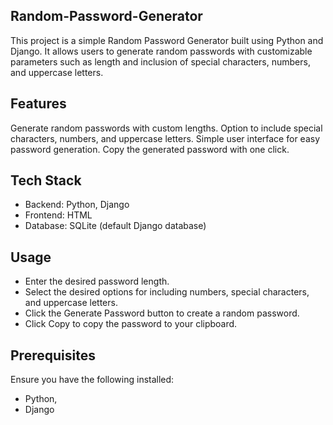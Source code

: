 ## Random-Password-Generator
This project is a simple Random Password Generator built using Python and Django. It allows users to generate random passwords with customizable parameters such as length and inclusion of special characters, numbers, and uppercase letters.

## Features
Generate random passwords with custom lengths.
Option to include special characters, numbers, and uppercase letters.
Simple user interface for easy password generation.
Copy the generated password with one click.

## Tech Stack
* Backend: Python, Django
* Frontend: HTML
* Database: SQLite (default Django database)

## Usage
* Enter the desired password length.
* Select the desired options for including numbers, special characters, and uppercase letters.
* Click the Generate Password button to create a random password.
* Click Copy to copy the password to your clipboard.

## Prerequisites
Ensure you have the following installed:
* Python,
* Django



